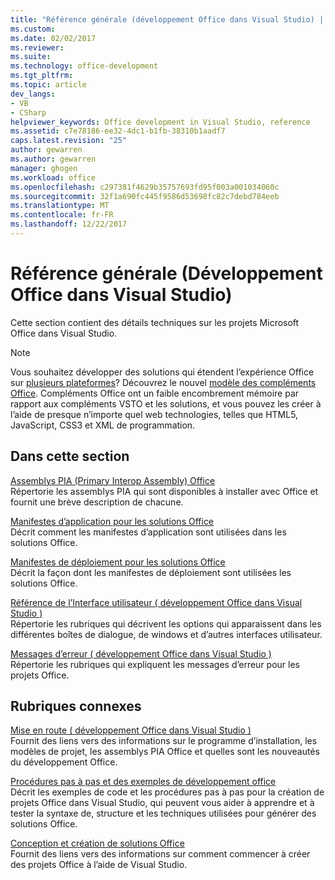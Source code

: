 ```yaml
---
title: "Référence générale (développement Office dans Visual Studio) | Documents Microsoft"
ms.custom: 
ms.date: 02/02/2017
ms.reviewer: 
ms.suite: 
ms.technology: office-development
ms.tgt_pltfrm: 
ms.topic: article
dev_langs:
- VB
- CSharp
helpviewer_keywords: Office development in Visual Studio, reference
ms.assetid: c7e78186-ee32-4dc1-b1fb-38310b1aadf7
caps.latest.revision: "25"
author: gewarren
ms.author: gewarren
manager: ghogen
ms.workload: office
ms.openlocfilehash: c297381f4629b35757693fd95f003a001034060c
ms.sourcegitcommit: 32f1a690fc445f9586d53698fc82c7debd784eeb
ms.translationtype: MT
ms.contentlocale: fr-FR
ms.lasthandoff: 12/22/2017
---
```

# <a name="general-reference-office-development-in-visual-studio"></a>Référence générale (Développement Office dans Visual Studio)
  Cette section contient des détails techniques sur les projets Microsoft Office dans Visual Studio.  
  
> [!NOTE]  
>  Vous souhaitez développer des solutions qui étendent l’expérience Office sur [plusieurs plateformes](https://dev.office.com/add-in-availability)? Découvrez le nouvel [modèle des compléments Office](https://dev.office.com/docs/add-ins/overview/office-add-ins). Compléments Office ont un faible encombrement mémoire par rapport aux compléments VSTO et les solutions, et vous pouvez les créer à l’aide de presque n’importe quel web technologies, telles que HTML5, JavaScript, CSS3 et XML de programmation.  
  
## <a name="in-this-section"></a>Dans cette section  
 [Assemblys PIA (Primary Interop Assembly) Office](../vsto/office-primary-interop-assemblies.md)  
 Répertorie les assemblys PIA qui sont disponibles à installer avec Office et fournit une brève description de chacune.  
  
 [Manifestes d’application pour les solutions Office](../vsto/application-manifests-for-office-solutions.md)  
 Décrit comment les manifestes d’application sont utilisées dans les solutions Office.  
  
 [Manifestes de déploiement pour les solutions Office](../vsto/deployment-manifests-for-office-solutions.md)  
 Décrit la façon dont les manifestes de déploiement sont utilisées les solutions Office.  
  
 [Référence de l’Interface utilisateur &#40; développement Office dans Visual Studio &#41;](../vsto/user-interface-reference-office-development-in-visual-studio.md)  
 Répertorie les rubriques qui décrivent les options qui apparaissent dans les différentes boîtes de dialogue, de windows et d’autres interfaces utilisateur.  
  
 [Messages d’erreur &#40; développement Office dans Visual Studio &#41;](../vsto/error-messages-office-development-in-visual-studio.md)  
 Répertorie les rubriques qui expliquent les messages d’erreur pour les projets Office.  
  
## <a name="related-sections"></a>Rubriques connexes  
 [Mise en route &#40; développement Office dans Visual Studio &#41;](../vsto/getting-started-office-development-in-visual-studio.md)  
 Fournit des liens vers des informations sur le programme d’installation, les modèles de projet, les assemblys PIA Office et quelles sont les nouveautés du développement Office.  
  
 [Procédures pas à pas et des exemples de développement office](../vsto/office-development-samples-and-walkthroughs.md)  
 Décrit les exemples de code et les procédures pas à pas pour la création de projets Office dans Visual Studio, qui peuvent vous aider à apprendre et à tester la syntaxe de, structure et les techniques utilisées pour générer des solutions Office.  
  
 [Conception et création de solutions Office](../vsto/designing-and-creating-office-solutions.md)  
 Fournit des liens vers des informations sur comment commencer à créer des projets Office à l’aide de Visual Studio.  
  
  